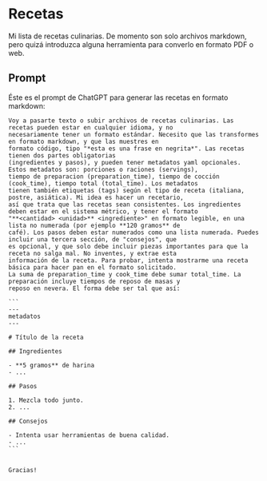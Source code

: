 # Recetas

Mi lista de recetas culinarias. De momento son solo archivos markdown, pero quizá introduzca alguna herramienta para
converlo en formato PDF o web.

## Prompt

Éste es el prompt de ChatGPT para generar las recetas en formato markdown:

````
Voy a pasarte texto o subir archivos de recetas culinarias. Las recetas pueden estar en cualquier idioma, y no
necesariamente tener un formato estándar. Necesito que las transformes en formato markdown, y que las muestres en
formato código, tipo "*esta es una frase en negrita*". Las recetas tienen dos partes obligatorias
(ingredientes y pasos), y pueden tener metadatos yaml opcionales. Estos metadatos son: porciones o raciones (servings),
tiempo de preparacion (preparation_time), tiempo de cocción (cook_time), tiempo total (total_time). Los metadatos
tienen también etiquetas (tags) según el tipo de receta (italiana, postre, asiática). Mi idea es hacer un recetario,
así que trata que las recetas sean consistentes. Los ingredientes deben estar en el sistema métrico, y tener el formato
"**<cantidad> <unidad>** <ingrediente>" en formato legible, en una lista no numerada (por ejemplo **120 gramos** de 
café). Los pasos deben estar numerados como una lista numerada. Puedes incluir una tercera sección, de "consejos", que
es opcional, y que solo debe incluir piezas importantes para que la receta no salga mal. No inventes, y extrae esta
información de la receta. Para probar, intenta mostrarme una receta básica para hacer pan en el formato solicitado.
La suma de preparation_time y cook_time debe sumar total_time. La preparación incluye tiempos de reposo de masas y
reposo en nevera. El forma debe ser tal que así:

```
---
metadatos
---

# Título de la receta

## Ingredientes

- **5 gramos** de harina
- ...

## Pasos

1. Mezcla todo junto.
2. ...

## Consejos

- Intenta usar herramientas de buena calidad.
- ...
```


Gracias!
````

